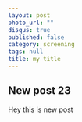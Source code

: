 ```yaml
---
layout: post
photo_url: ""
disqus: true
published: false
category: screening
tags: null
title: my title
---
```


## New post 23

Hey this is new post


